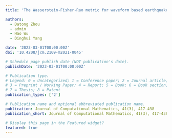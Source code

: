 ```yaml
---
title: 'The Wasserstein-Fisher-Rao metric for waveform based earthquake location'

authors:
  - Datong Zhou
  - admin
  - Hao Wu
  - Dinghui Yang

date: '2023-03-01T00:00:00Z'
doi: '10.4208/jcm.2109-m2021-0045'

# Schedule page publish date (NOT publication's date).
publishDate: '2023-03-01T00:00:00Z'

# Publication type.
# Legend: 0 = Uncategorized; 1 = Conference paper; 2 = Journal article;
# 3 = Preprint / Working Paper; 4 = Report; 5 = Book; 6 = Book section;
# 7 = Thesis; 8 = Patent
publication_types: ['2']

# Publication name and optional abbreviated publication name.
publication: Journal of Computational Mathematics, 41(3), 417-438
publication_short: Journal of Computational Mathematics, 41(3), 417-438

# Display this page in the Featured widget?
featured: true
---
```

